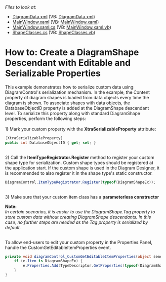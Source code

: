 <!-- default file list -->
*Files to look at*:

* [DiagramData.xml](./CS/DXDiagram.CustomShapeProperties/DiagramData.xml) (VB: [DiagramData.xml](./VB/DXDiagram.CustomShapeProperties/DiagramData.xml))
* [MainWindow.xaml](./CS/DXDiagram.CustomShapeProperties/MainWindow.xaml) (VB: [MainWindow.xaml](./VB/DXDiagram.CustomShapeProperties/MainWindow.xaml))
* [MainWindow.xaml.cs](./CS/DXDiagram.CustomShapeProperties/MainWindow.xaml.cs) (VB: [MainWindow.xaml.vb](./VB/DXDiagram.CustomShapeProperties/MainWindow.xaml.vb))
* [ShapeClasses.cs](./CS/DXDiagram.CustomShapeProperties/ShapeClasses.cs) (VB: [ShapeClasses.vb](./VB/DXDiagram.CustomShapeProperties/ShapeClasses.vb))
<!-- default file list end -->
# How to: Create a DiagramShape Descendant with Editable and Serializable Properties


This example demonstrates how to serialize custom data using DiagramControl's serialization mechanism. In the example, the Content property of diagram shapes is loaded from data objects every time the diagram is shown. To associate shapes with data objects, the DatabaseObjectID property is added at the DiagramShape descendant level. To serialize this property along with standard DiagramShape properties, perform the following steps:<br><br>1) Mark your custom property with the **XtraSerializableProperty** attribute:<br>


```cs
[XtraSerializableProperty]
public int DatabaseObjectID { get; set; }
```


<p><br>2) Call the <strong>ItemTypeRegistrator.Register</strong> method to register your custom shape type for serialization. Custom shape types should be registered at the application start. If the custom shape is used in the Diagram Designer, it is recommended to also register it in the shape type's static constructor.</p>


```cs
DiagramControl.ItemTypeRegistrator.Register(typeof(DiagramShapeEx));
```
<p><br> 3) Make sure that your custom item class has a <strong>parameterless constructor</strong>
<br>
<p><strong>Note:</strong><br><em>In certain scenarios, it is easier to use the DiagramShape.Tag property to store custom data without creating DiagramShape descendants. In this case, no further steps are needed as the Tag property is serialized by default.<br><br></em></p>
<p>To allow end-users to edit your custom property in the Properties Panel, handle the CustomGetEditableItemProperties event.</p>


```cs
private void diagramControl_CustomGetEditableItemProperties(object sender, DiagramCustomGetEditableItemPropertiesEventArgs e) {
    if (e.Item is DiagramShapeEx) {
        e.Properties.Add(TypeDescriptor.GetProperties(typeof(DiagramShapeEx))["Description"]);
    }
}
```



<br/>


